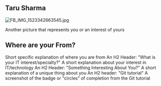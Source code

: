 ## Taru Sharma
![FB_IMG_1523342663545.jpg](itmo556/FB_IMG_1523342663545.jpg "Me")

 Another picture that represents you or an interest of yours
 ## Where are your From?
 Short specific explanation of where you are from
 An H2 Header: "What is your IT interest/specialty?"
 A short explanation about your interest in IT/technology
 An H2 Header: "Something Interesting About You?"
 A short explanation of a unique thing about you
 An H2 header: "Git tutorial"
 A screenshot of the badge or "circles" of completion from the Git tutorial

